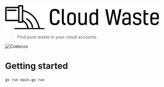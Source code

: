 ![cloud waste](/docs/cloudwaste.svg)
> Find pure waste in your cloud accounts

![Codecov](https://img.shields.io/codecov/c/github/timmyers/cloudwaste)

# Getting started
`go run main.go run`
